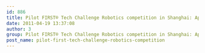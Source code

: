 ```yaml
---
id: 886
title: Pilot FIRST® Tech Challenge Robotics competition in Shanghai: April 23
date: 2011-04-19 13:37:08
author: 3
group: Pilot FIRST® Tech Challenge Robotics competition in Shanghai: April 23
post_name: pilot-first-tech-challenge-robotics-competition
---
```


